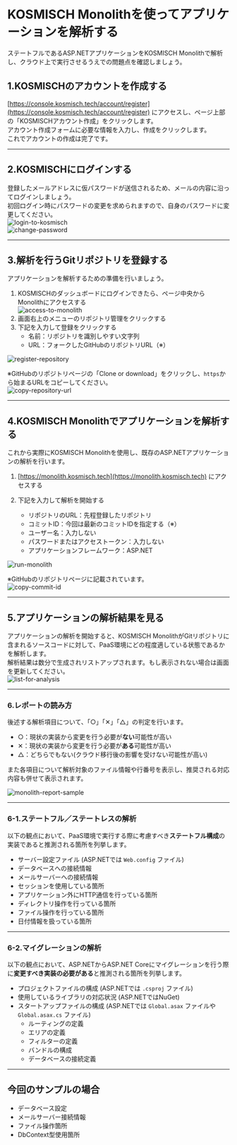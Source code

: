 # KOSMISCH Monolithを使ってアプリケーションを解析する
ステートフルであるASP.NETアプリケーションをKOSMISCH Monolithで解析し、クラウド上で実行させるうえでの問題点を確認しましょう。  

## 1.KOSMISCHのアカウントを作成する
[https://console.kosmisch.tech/account/register](https://console.kosmisch.tech/account/register) にアクセスし、ページ上部の「KOSMISCHアカウント作成」をクリックします。  
アカウント作成フォームに必要な情報を入力し、作成をクリックします。  
これでアカウントの作成は完了です。

---

## 2.KOSMISCHにログインする
登録したメールアドレスに仮パスワードが送信されるため、メールの内容に沿ってログインしましょう。  
初回ログイン時にパスワードの変更を求められますので、自身のパスワードに変更してください。  
![login-to-kosmisch](./img/login-to-kosmisch.png)  
![change-password](./img/change-password.png)

---

## 3.解析を行うGitリポジトリを登録する
アプリケーションを解析するための準備を行いましょう。

1. KOSMISCHのダッシュボードにログインできたら、ページ中央からMonolithにアクセスする  
![access-to-monolith](./img/access-to-monolith.png)
1. 画面右上のメニューのリポジトリ管理をクリックする
1. 下記を入力して登録をクリックする
    - 名前：リポジトリを識別しやすい文字列
    - URL：フォークしたGitHubのリポジトリURL（※）

![register-repository](./img/register-repository.png)

※GitHubのリポジトリページの「Clone or download」をクリックし、`https`から始まるURLをコピーしてください。  
![copy-repository-url](./img/copy-repository-url.png)

---

## 4.KOSMISCH Monolithでアプリケーションを解析する
これから実際にKOSMISCH Monolithを使用し、既存のASP.NETアプリケーションの解析を行います。

1. [https://monolith.kosmisch.tech](https://monolith.kosmisch.tech) にアクセスする

1. 下記を入力して解析を開始する
    - リポジトリのURL：先程登録したリポジトリ
    - コミットID：今回は最新のコミットIDを指定する（※）
    - ユーザー名：入力しない
    - パスワードまたはアクセストークン：入力しない
    - アプリケーションフレームワーク：ASP.NET

![run-monolith](./img/run-monolith.png)

※GitHubのリポジトリページに記載されています。  
![copy-commit-id](./img/copy-commit-id.png)

---

## 5.アプリケーションの解析結果を見る
アプリケーションの解析を開始すると、KOSMISCH MonolithがGitリポジトリに含まれるソースコードに対して、PaaS環境にどの程度適している状態であるかを解析します。  
解析結果は数分で生成されリストアップされます。もし表示されない場合は画面を更新してください。  
![list-for-analysis](./img/list-for-analysis.png)

---

### 6.レポートの読み方
後述する解析項目について、「○」「✕」「△」の判定を行います。  
- ○：現状の実装から変更を行う必要が**ない**可能性が高い  
- ✕：現状の実装から変更を行う必要が**ある**可能性が高い  
- △：どちらでもない(クラウド移行後の影響を受けない可能性が高い)

また各項目について解析対象のファイル情報や行番号を表示し、推奨される対応内容も併せて表示されます。

![monolith-report-sample](./img/monolith-report-sample.png)

---

### 6-1.ステートフル／ステートレスの解析
以下の観点において、PaaS環境で実行する際に考慮すべき**ステートフル構成**の実装であると推測される箇所を列挙します。

- サーバー設定ファイル (ASP.NETでは `Web.config` ファイル)
- データベースへの接続情報
- メールサーバーへの接続情報
- セッションを使用している箇所
- アプリケーション外にHTTP通信を行っている箇所
- ディレクトリ操作を行っている箇所
- ファイル操作を行っている箇所
- 日付情報を扱っている箇所

---

### 6-2.マイグレーションの解析
以下の観点において、ASP.NETからASP.NET Coreにマイグレーションを行う際に**変更すべき実装の必要がある**と推測される箇所を列挙します。

- プロジェクトファイルの構成 (ASP.NETでは `.csproj` ファイル)
- 使用しているライブラリの対応状況 (ASP.NETではNuGet)
- スタートアップファイルの構成 (ASP.NETでは `Global.asax` ファイルや `Global.asax.cs` ファイル)
    - ルーティングの定義
    - エリアの定義
    - フィルターの定義
    - バンドルの構成
    - データベースの接続定義

---

## 今回のサンプルの場合

- データベース設定
- メールサーバー接続情報
- ファイル操作箇所
- DbContext型使用箇所
